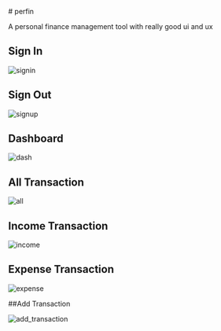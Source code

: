 

 # perfin

A personal finance management tool with really good ui and ux

## Sign In

![signin](https://github.com/LykanImran/perfin/assets/38181200/9833dda3-5b2a-4718-bdca-9c3465caf2cc) 

## Sign Out

![signup](https://github.com/LykanImran/perfin/assets/38181200/b63162e5-8896-48c5-b769-bb9f61563abe)

## Dashboard

![dash](https://github.com/LykanImran/perfin/assets/38181200/b7d2bf14-08ae-43ac-9bb9-9be899871ceb)

## All Transaction

![all](https://github.com/LykanImran/perfin/assets/38181200/9b681039-aefc-46c8-b918-6c94c6303340)

## Income Transaction

![income](https://github.com/LykanImran/perfin/assets/38181200/9839f9bc-182a-4c58-971a-b580f110522c)

## Expense Transaction

![expense](https://github.com/LykanImran/perfin/assets/38181200/22e7385a-601c-4831-b0a7-33675d99462f)

##Add Transaction

![add_transaction](https://github.com/LykanImran/perfin/assets/38181200/ad4afb52-5bbb-4145-9634-4aa80d0427a9)

 
